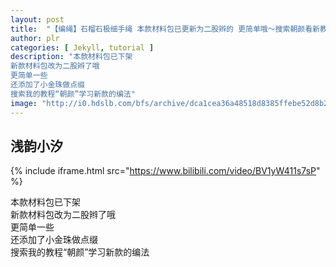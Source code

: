 ```yaml
---
layout: post
title:  "【编绳】石榴石极细手绳 本款材料包已更新为二股辫的 更简单哦～搜索朝颜看新教程制作"
author: plr
categories: [ Jekyll, tutorial ]
description: "本款材料包已下架
新款材料包改为二股辫了哦
更简单一些
还添加了小金珠做点缀
搜索我的教程“朝颜”学习新款的编法"
image: "http://i0.hdslb.com/bfs/archive/dca1cea36a48518d8385ffebe52d8b2358af5e0d.jpg"
---
```

## 浅韵小汐

{% include iframe.html src="https://www.bilibili.com/video/BV1yW411s7sP" %}

本款材料包已下架<br>新款材料包改为二股辫了哦<br>更简单一些<br>还添加了小金珠做点缀<br>搜索我的教程“朝颜”学习新款的编法

